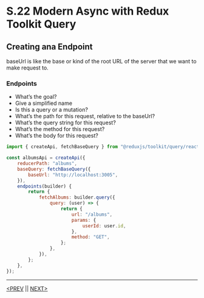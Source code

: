 # S.22 Modern Async with Redux Toolkit Query

## Creating ana Endpoint

baseUrl is like the base or kind of the root URL of the server that we want to make request to.

### Endpoints

-   What’s the goal?
-   Give a simplified name
-   Is this a query or a mutation?
-   What’s the path for this request, relative to the baseUrl?
-   What’s the query string for this request?
-   What’s the method for this request?
-   What’s the body for this request?

```jsx
import { createApi, fetchBaseQuery } from "@reduxjs/toolkit/query/react";

const albumsApi = createApi({
	reducerPath: "albums",
	baseQuery: fetchBaseQuery({
		baseUrl: "http://localhost:3005",
	}),
	endpoints(builder) {
		return {
			fetchAlbums: builder.query({
				query: (user) => {
					return {
						url: "/albums",
						params: {
							userId: user.id,
						},
						method: "GET",
					};
				},
			}),
		};
	},
});
```

---

[<PREV](./230331.md) || [NEXT>](./230401.md)

